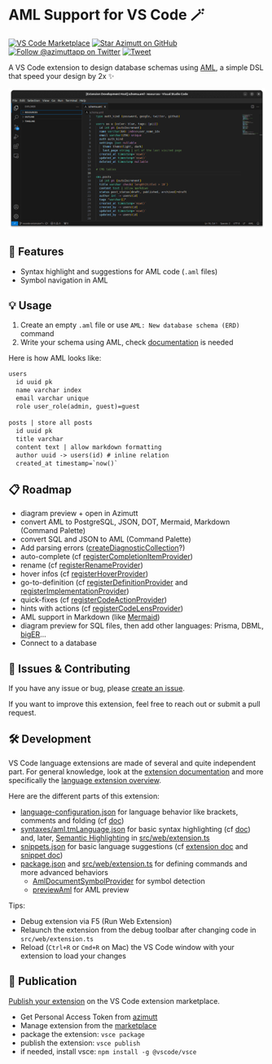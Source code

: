 # AML Support for VS Code 🪄

[![VS Code Marketplace](https://vsmarketplacebadges.dev/version/azimutt.vscode-aml.png)](https://marketplace.visualstudio.com/items?itemName=azimutt.vscode-aml)
[![Star Azimutt on GitHub](https://img.shields.io/github/stars/azimuttapp/azimutt)](https://github.com/azimuttapp/azimutt)
[![Follow @azimuttapp on Twitter](https://img.shields.io/twitter/follow/azimuttapp.svg?style=social)](https://twitter.com/intent/follow?screen_name=azimuttapp)
[![Tweet](https://img.shields.io/twitter/url.svg?url=https%3A%2F%2Fazimutt.app)](https://twitter.com/intent/tweet?url=https%3A%2F%2Fmarketplace.visualstudio.com%2Fitems%3FitemName%3Dazimutt.vscode-aml&via=azimuttapp&text=Design%20database%20schema%20fast%20in%20VS%20Code!&hashtags=database%2Cdiagram%2Cerd%2Csql)

A VS Code extension to design database schemas using [AML](https://azimutt.app/aml), a simple DSL that speed your design by 2x ✨

![AML in VS Code](https://raw.githubusercontent.com/azimuttapp/azimutt/refs/heads/main/extensions/vscode-aml/assets/screenshot.png)

## 🌟 Features

- Syntax highlight and suggestions for AML code (`.aml` files)
- Symbol navigation in AML


## 💡 Usage

1. Create an empty `.aml` file or use `AML: New database schema (ERD)` command
2. Write your schema using AML, check [documentation](https://azimutt.app/docs/aml) is needed

Here is how AML looks like:

```aml
users
  id uuid pk
  name varchar index
  email varchar unique
  role user_role(admin, guest)=guest

posts | store all posts
  id uuid pk
  title varchar
  content text | allow markdown formatting
  author uuid -> users(id) # inline relation
  created_at timestamp=`now()`
```

## 📋 Roadmap

- diagram preview + open in Azimutt
- convert AML to PostgreSQL, JSON, DOT, Mermaid, Markdown (Command Palette)
- convert SQL and JSON to AML (Command Palette)
- Add parsing errors ([createDiagnosticCollection](https://code.visualstudio.com/api/references/vscode-api#languages.createDiagnosticCollection)?)
- auto-complete (cf [registerCompletionItemProvider](https://microsoft.github.io/monaco-editor/typedoc/functions/languages.registerCompletionItemProvider.html))
- rename (cf [registerRenameProvider](https://microsoft.github.io/monaco-editor/typedoc/functions/languages.registerRenameProvider.html))
- hover infos (cf [registerHoverProvider](https://microsoft.github.io/monaco-editor/typedoc/functions/languages.registerHoverProvider.html))
- go-to-definition (cf [registerDefinitionProvider](https://microsoft.github.io/monaco-editor/typedoc/functions/languages.registerDefinitionProvider.html) and [registerImplementationProvider](https://microsoft.github.io/monaco-editor/typedoc/functions/languages.registerImplementationProvider.html))
- quick-fixes (cf [registerCodeActionProvider](https://microsoft.github.io/monaco-editor/typedoc/functions/languages.registerCodeActionProvider.html))
- hints with actions (cf [registerCodeLensProvider](https://microsoft.github.io/monaco-editor/typedoc/functions/languages.registerCodeLensProvider.html))
- AML support in Markdown (like [Mermaid](https://marketplace.visualstudio.com/items?itemName=edgebus.markdown-mermaid-container))
- diagram preview for SQL files, then add other languages: Prisma, DBML, [bigER](https://github.com/borkdominik/bigER/wiki/Language)...
- Connect to a database


## 🤝 Issues & Contributing

If you have any issue or bug, please [create an issue](https://github.com/azimuttapp/azimutt/issues).

If you want to improve this extension, feel free to reach out or submit a pull request.


## 🛠️ Development

VS Code language extensions are made of several and quite independent part.
For general knowledge, look at the [extension documentation](https://code.visualstudio.com/api) and more specifically the [language extension overview](https://code.visualstudio.com/api/language-extensions/overview).

Here are the different parts of this extension:

- [language-configuration.json](language-configuration.json) for language behavior like brackets, comments and folding (cf [doc](https://code.visualstudio.com/api/language-extensions/language-configuration-guide))
- [syntaxes/aml.tmLanguage.json](syntaxes/aml.tmLanguage.json) for basic syntax highlighting (cf [doc](https://code.visualstudio.com/api/language-extensions/syntax-highlight-guide)) and, later, [Semantic Highlighting](https://code.visualstudio.com/api/language-extensions/semantic-highlight-guide) in [src/web/extension.ts](src/web/extension.ts)
- [snippets.json](snippets.json) for basic language suggestions (cf [extension doc](https://code.visualstudio.com/api/language-extensions/snippet-guide) and [snippet doc](https://code.visualstudio.com/docs/editor/userdefinedsnippets))
- [package.json](package.json) and [src/web/extension.ts](src/web/extension.ts) for defining commands and more advanced behaviors
  - [AmlDocumentSymbolProvider](src/web/extension.ts) for symbol detection
  - [previewAml](src/web/extension.ts) for AML preview

Tips:

- Debug extension via F5 (Run Web Extension)
- Relaunch the extension from the debug toolbar after changing code in `src/web/extension.ts`
- Reload (`Ctrl+R` or `Cmd+R` on Mac) the VS Code window with your extension to load your changes

## 🚀 Publication

[Publish your extension](https://code.visualstudio.com/api/working-with-extensions/publishing-extension) on the VS Code extension marketplace.

- Get Personal Access Token from [azimutt](https://dev.azure.com/azimutt)
- Manage extension from the [marketplace](https://marketplace.visualstudio.com/manage/publishers/azimutt)
- package the extension: `vsce package`
- publish the extension: `vsce publish`
- if needed, install vsce: `npm install -g @vscode/vsce`
